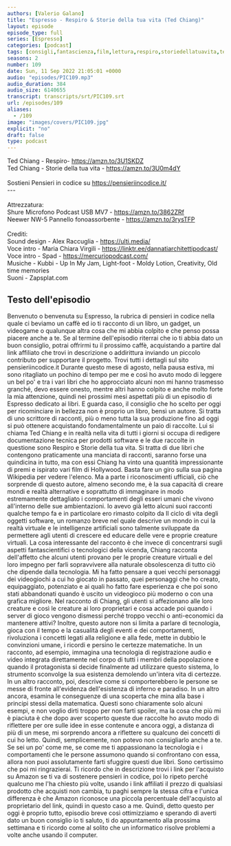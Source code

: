 ```yaml
---
authors: [Valerio Galano]
title: "Espresso - Respiro & Storie della tua vita (Ted Chiang)"
layout: episode
episode_type: full
series: [Espresso]
categories: [podcast]
tags: [consigli,fantascienza,film,lettura,respiro,storiedellatuavita,tedchiang]
seasons: 2
number: 109
date: Sun, 11 Sep 2022 21:05:01 +0000
audio: "episodes/PIC109.mp3"
audio_duration: 384
audio_size: 6140655
transcript: transcripts/srt/PIC109.srt
url: /episodes/109
aliases: 
  - /109
image: "images/covers/PIC109.jpg"
explicit: "no"
draft: false
type: podcast
---
```

Ted Chiang - Respiro- <a href="https://amzn.to/3U1SKDZ" rel="noopener">https://amzn.to/3U1SKDZ</a> <br />Ted Chiang - Storie della tua vita - <a href="https://amzn.to/3U0m4dY" rel="noopener">https://amzn.to/3U0m4dY</a> <br /><br />Sostieni Pensieri in codice su <a href="https://pensieriincodice.it/" rel="noopener">https://pensieriincodice.it/</a> <br />---<br /><br />Attrezzatura:<br />Shure Microfono Podcast USB MV7 - <a href="https://amzn.to/3862ZRf" rel="noopener">https://amzn.to/3862ZRf</a> <br />Neewer NW-5 Pannello fonoassorbente - <a href="https://amzn.to/3rysTFP" rel="noopener">https://amzn.to/3rysTFP</a> <br /><br />Crediti:<br />Sound design - Alex Raccuglia - <a href="https://ulti.media/" rel="noopener">https://ulti.media/</a> <br />Voce intro - Maria Chiara Virgili - <a href="https://linktr.ee/dannatiarchitettipodcast/" rel="noopener">https://linktr.ee/dannatiarchitettipodcast/</a>  <br />Voce intro - Spad - <a href="https://mercuriopodcast.com/" rel="noopener">https://mercuriopodcast.com/</a> <br />Musiche - Kubbi - Up In My Jam, Light-foot - Moldy Lotion, Creativity, Old time memories<br />Suoni - Zapsplat.com

<!-- more -->

## Testo dell'episodio

Benvenuto o benvenuta su Espresso, la rubrica di pensieri in codice nella quale ci beviamo
un caffè ed io ti racconto di un libro, un gadget, un videogame o qualunque altra cosa
che mi abbia colpito e che penso possa piacere anche a te.
Se al termine dell'episodio riterrai che io ti abbia dato un buon consiglio, potrai
offrirmi tu il prossimo caffè, acquistando a partire dal link affiliato che trovi in
descrizione o addirittura inviando un piccolo contributo per supportare il progetto.
Trovi tutti i dettagli sul sito pensieriincodice.it
Durante questo mese di agosto, nella pausa estiva, mi sono ritagliato un pochino di tempo
per me e così ho avuto modo di leggere un bel po' e tra i vari libri che ho approcciato
alcuni non mi hanno trasmesso granché, devo essere onesto, mentre altri hanno colpito
e anche molto forte la mia attenzione, quindi nei prossimi mesi aspettati più di un episodio
di Espresso dedicato ai libri.
E guarda caso, il consiglio che ho scelto per oggi per ricominciare in bellezza non è
proprio un libro, bensì un autore.
Si tratta di uno scrittore di racconti, più o meno tutta la sua produzione fino ad oggi
si può ottenere acquistando fondamentalmente un paio di raccolte.
Lui si chiama Ted Chiang e in realtà nella vita di tutti i giorni si occupa di redigere
documentazione tecnica per prodotti software e le due raccolte in questione sono Respiro
e Storie della tua vita.
Si tratta di due libri che contengono praticamente una manciata di racconti, saranno forse una
quindicina in tutto, ma con essi Chiang ha vinto una quantità impressionante di premi
e ispirato vari film di Hollywood.
Basta fare un giro sulla sua pagina Wikipedia per vedere l'elenco.
Ma a parte i riconoscimenti ufficiali, ciò che sorprende di questo autore, almeno secondo
me, è la sua capacità di creare mondi e realtà alternative e soprattutto di immaginare
in modo estremamente dettagliato i comportamenti degli esseri umani che vivono all'interno
delle sue ambientazioni.
Io avevo già letto alcuni suoi racconti qualche tempo fa e in particolare ero rimasto colpito
da Il ciclo di vita degli oggetti software, un romanzo breve nel quale descrive un mondo
in cui la realtà virtuale e le intelligenze artificiali sono talmente sviluppate da permettere
agli utenti di crescere ed educare delle vere e proprie creature virtuali.
La cosa interessante del racconto è che invece di concentrarsi sugli aspetti fantascientifici
o tecnologici della vicenda, Chiang racconta dell'affetto che alcuni utenti provano per
le proprie creature virtuali e del loro impegno per farli sopravvivere alla naturale obsolescenza
di tutto ciò che dipende dalla tecnologia.
Mi ha fatto pensare a quei vecchi personaggi dei videogiochi a cui ho giocato in passato,
quei personaggi che ho creato, equipaggiato, potenziato e ai quali ho fatto fare esperienza
e che poi sono stati abbandonati quando è uscito un videogioco più moderno o con una
grafica migliore.
Nel racconto di Chiang, gli utenti si affezionano alle loro creature e così le creature ai
loro proprietari e cosa accade poi quando i server di gioco vengono dismessi perché
troppo vecchi o anti-economici da mantenere attivi?
Inoltre, questo autore non si limita a parlare di tecnologia, gioca con il tempo e la casualità
degli eventi e dei comportamenti, rivoluziona i concetti legati alla religione e alla fede,
mette in dubbio le convinzioni umane, i ricordi e persino le certezze matematiche.
In un racconto, ad esempio, immagina una tecnologia di registrazione audio e video integrata direttamente
nel corpo di tutti i membri della popolazione e quando il protagonista si decide finalmente
ad utilizzare questo sistema, lo strumento sconvolge la sua esistenza demolendo un'intera
vita di certezze.
In un altro racconto, poi, descrive come si comporterebbero le persone se messe di fronte
all'evidenza dell'esistenza di inferno e paradiso.
In un altro ancora, esamina le conseguenze di una scoperta che mina alla base i principi
stessi della matematica.
Questi sono chiaramente solo alcuni esempi, e non voglio dirti troppo per non farti spoiler,
ma la cosa che più mi è piaciuta è che dopo aver scoperto queste due raccolte ho avuto
modo di riflettere per ore sulle idee in esse contenute e ancora oggi, a distanza di più
di un mese, mi sorprendo ancora a riflettere su qualcuno dei concetti di cui ho letto.
Quindi, semplicemente, non potevo non consigliarlo anche a te.
Se sei un po' come me, se come me ti appassionano la tecnologia e i comportamenti che le persone
assumono quando si confrontano con essa, allora non puoi assolutamente farti sfuggire questi
due libri.
Sono certissimo che poi mi ringrazierai.
Ti ricordo che in descrizione trovi i link per l'acquisto su Amazon se ti va di sostenere
pensieri in codice, poi lo ripeto perché qualcuno me l'ha chiesto più volte, usando
i link affiliati il prezzo di qualsiasi prodotto che acquisti non cambia, tu paghi sempre la
stessa cifra e l'unica differenza è che Amazon riconosce una piccola percentuale dell'acquisto
al proprietario del link, quindi in questo caso a me.
Quindi, detto questo per oggi è proprio tutto, episodio breve così ottimizziamo e sperando
di averti dato un buon consiglio io ti saluto, ti do appuntamento alla prossima settimana
e ti ricordo come al solito che un informatico risolve problemi a volte anche usando il computer.

